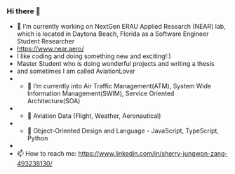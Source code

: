 ### Hi there 👋

- 🔭 I’m currently working on NextGen ERAU Applied Research (NEAR) lab, which is located in Daytona Beach, Florida as a Software Engineer Student Researcher
- https://www.near.aero/
- I like coding and doing something new and exciting!:)
- Master Student who is doing wonderful projects and writing a thesis
- and sometimes I am called AviationLover
- - 🌱 I’m currently into Air Traffic Management(ATM), System Wide Information Management(SWIM), Service Oriented Architecture(SOA)
- - 🌱                    Aviation Data (Flight, Weather, Aeronautical)
- - 🌱                    Object-Oriented Design and Language - JavaScript, TypeScript, Python
- 
- 📫 How to reach me: https://www.linkedin.com/in/sherry-jungwon-zang-493238130/


<!--
- 🌱 I’m currently learning ...
- 👯 I’m looking to collaborate on ...
- 🤔 I’m looking for help with ...
- 💬 Ask me about ...
- 😄 Pronouns: ...
- ⚡ Fun fact: ...
-->
